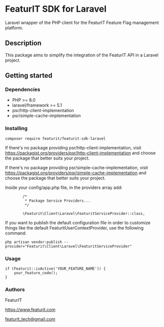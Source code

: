 # FeaturIT SDK for Laravel

Laravel wrapper of the PHP client for the FeaturIT Feature Flag management platform.

## Description

This package aims to simplify the integration of the FeaturIT API in a Laravel project.

## Getting started

### Dependencies

* PHP >= 8.0
* laravel/framework >= 5.1
* psr/http-client-implementation
* psr/simple-cache-implementation

### Installing

`composer require featurit/featurit-sdk-laravel`

If there's no package providing psr/http-client-implementation, 
visit https://packagist.org/providers/psr/http-client-implementation and choose the package
that better suits your project.

If there's no package providing psr/simple-cache-implementation,
visit https://packagist.org/providers/psr/simple-cache-implementation and choose the package
that better suits your project.

Inside your config/app.php file, in the providers array add:

```
        /*
         * Package Service Providers...
         */

        \Featurit\Client\Laravel\FeaturitServiceProvider::class,
```

If you want to publish the default configuration file in order to customize things 
like the default FeaturitUserContextProvider, use the following command:

`php artisan vendor:publish --provider="Featurit\Client\Laravel\FeaturitServiceProvider"`

### Usage

```
if (Featurit::isActive('YOUR_FEATURE_NAME')) {
    your_feature_code();
}
```

### Authors

FeaturIT

https://www.featurit.com

featurit_tech@gmail.com
